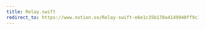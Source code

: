 ```yaml
---
title: Relay.swift
redirect_to: https://www.notion.so/Relay-swift-e6e1c35b170a4149940ff9c18c0b6875
---
```

